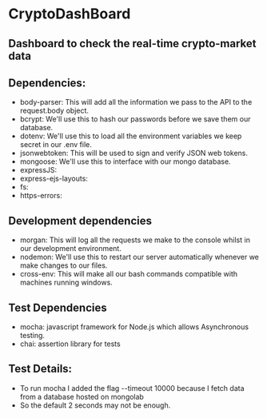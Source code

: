 # CryptoDashBoard

## Dashboard to check the real-time crypto-market data




## Dependencies:

- body-parser: This will add all the information we pass to the API to the request.body object.
- bcrypt: We'll use this to hash our passwords before we save them our database.
- dotenv: We'll use this to load all the environment variables we keep secret in our .env file.
- jsonwebtoken: This will be used to sign and verify JSON web tokens.
- mongoose: We'll use this to interface with our mongo database.
- expressJS:
- express-ejs-layouts:
- fs:
- https-errors:


## Development dependencies

- morgan: This will log all the requests we make to the console whilst in our development environment.
- nodemon: We'll use this to restart our server automatically whenever we make changes to our files.
- cross-env: This will make all our bash commands compatible with machines running windows.

## Test Dependencies

- mocha: javascript framework for Node.js which allows Asynchronous testing.
- chai: assertion library for tests

## Test Details:

- To run mocha I added the flag --timeout 10000 because I fetch data from a database hosted on mongolab
- So the default 2 seconds may not be enough.

